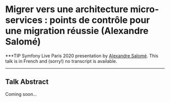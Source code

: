 # Migrer vers une architecture micro-services : points de contrôle pour une migration réussie (Alexandre Salomé)

***TIP
Symfony Live Paris 2020 presentation by [Alexandre Salomé](https://connect.symfony.com/profile/alexandresalome).
This talk is in French and (sorry!) no transcript is available.
***

## Talk Abstract

Coming soon...